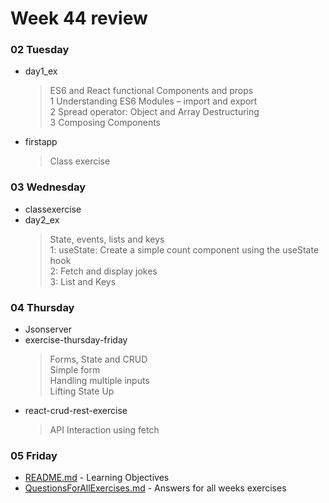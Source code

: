 # Week 44 review
### 02 Tuesday
* day1_ex
   > ES6 and React functional Components and props<br>
1 Understanding ES6 Modules – import and export<br>
2 Spread operator: Object and Array Destructuring<br>
3 Composing Components
* firstapp
   > Class exercise
### 03 Wednesday
* classexercise
* day2_ex
   > State, events, lists and keys<br>
1: useState: Create a simple count component using the useState hook<br>
2: Fetch and display jokes<br>
3: List and Keys
### 04 Thursday
* Jsonserver
* exercise-thursday-friday
   > Forms, State and CRUD<br>
Simple form<br>
Handling multiple inputs<br>
Lifting State Up
* react-crud-rest-exercise
   > API Interaction using fetch

### 05 Friday
* [README.md](https://github.com/cph-pk/3semWeek44/tree/main/05%20Friday) - Learning Objectives
* [QuestionsForAllExercises.md](https://github.com/cph-pk/3semWeek44/blob/main/QuestionsForAllExercises.md) - Answers for all weeks exercises
